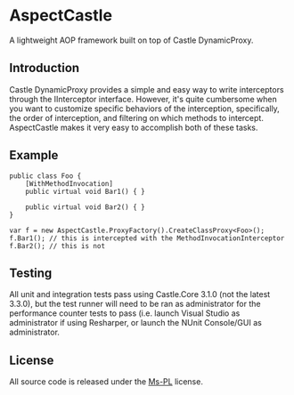 AspectCastle
============

A lightweight AOP framework built on top of Castle DynamicProxy.

## Introduction
Castle DynamicProxy provides a simple and easy way to write interceptors through the IInterceptor interface.  However, it's quite cumbersome when you want to customize specific behaviors of the interception, specifically, the order of interception, and filtering on which methods to intercept.  AspectCastle makes it very easy to accomplish both of these tasks.

## Example
    public class Foo {
        [WithMethodInvocation]
        public virtual void Bar1() { }
        
        public virtual void Bar2() { }
    }

    var f = new AspectCastle.ProxyFactory().CreateClassProxy<Foo>();
    f.Bar1(); // this is intercepted with the MethodInvocationInterceptor
    f.Bar2(); // this is not

## Testing

All unit and integration tests pass using Castle.Core 3.1.0 (not the latest 3.3.0), but the test runner will need to be ran as administrator for the performance counter tests to pass (i.e. launch Visual Studio as administrator if using Resharper, or launch the NUnit Console/GUI as administrator.

## License
All source code is released under the [Ms-PL](http://www.opensource.org/licenses/ms-pl) license.
